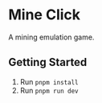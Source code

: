 # Mine Click

A mining emulation game.

## Getting Started

1. Run `pnpm install`
2. Run `pnpm run dev`
